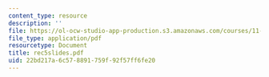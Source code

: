 ```yaml
---
content_type: resource
description: ''
file: https://ol-ocw-studio-app-production.s3.amazonaws.com/courses/11-204-planning-communications-and-digital-media-fall-2004/22bd217a6c578891759f92f57ff6fe20_rec5slides.pdf
file_type: application/pdf
resourcetype: Document
title: rec5slides.pdf
uid: 22bd217a-6c57-8891-759f-92f57ff6fe20
---
```


